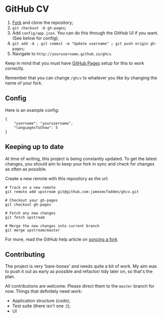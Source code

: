 # GitHub CV

1. [Fork](https://github.com/jamesmcfadden/ghcv/fork) and clone the repository;
2. `git checkout -b gh-pages`;
3. Add `config/app.json`. You can do this through the GitHub UI if you want. (See below for config);
4. `git add -A ; git commit -m "Update username" ; git push origin gh-pages`;
5. Navigate to `http://yourusername.github.io/ghcv`.

Keep in mind that you must have [GitHub Pages](http://pages.github.com) setup for this to work correctly.

Remember that you can change `/ghcv` to whatever you like by changing the name of your fork.

## Config

Here is an example config:

    {
        "username": "yourusername",
        "languagesToShow": 5
    }

## Keeping up to date

At time of writing, this project is being constantly updated. To get the latest changes, you should aim to keep your fork in sync and check for changes as often as possible.

Create a new remote with this repository as the url:
    
    # Track on a new remote
    git remote add upstream git@github.com:jamesmcfadden/ghcv.git

    # Checkout your gh-pages
    git checkout gh-pages

    # Fetch any new changes
    git fetch upstream

    # Merge the new changes into current branch
    git merge upstream/master

For more, read the GitHub help article on [syncing a fork](https://help.github.com/articles/syncing-a-fork)

## Contributing

The project is very 'bare-bones' and needs quite a bit of work. My aim was to push it out as early as possible and refactor/ tidy later on, so that's the plan.

All contributions are welcome. Please direct them to the `master` branch for now. Things that definitely need work:

- Application structure (code);
- Test suite (there isn't one :));
- UI
